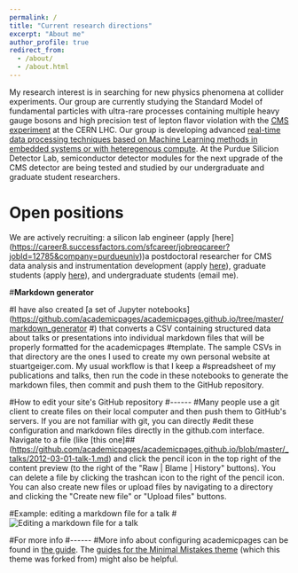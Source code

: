 ```yaml
---
permalink: /
title: "Current research directions"
excerpt: "About me"
author_profile: true
redirect_from: 
  - /about/
  - /about.html
---
```

My research interest is in searching for new physics phenomena at collider experiments. Our group are currently studying the Standard Model of fundamental particles with ultra-rare processes containing multiple heavy gauge bosons and high precision test of lepton flavor violation with the [CMS experiment](https://home.cern/science/experiments/cms) at the CERN LHC. Our group is developing advanced [real-time data processing techniques based on Machine Learning methods in embedded systems or with heteregenous compute](https://fastmachinelearning.org/index.html). At the Purdue Silicion Detector Lab, semiconductor detector modules for the next upgrade of the CMS detector are being tested and studied by our undergraduate and graduate student researchers.

Open positions
======
We are actively recruiting: a silicon lab engineer (apply [here] (https://career8.successfactors.com/sfcareer/jobreqcareer?jobId=12785&company=purdueuniv))a postdoctoral researcher for CMS data analysis and instrumentation development (apply [here](https://inspirehep.net/jobs/1796307)), graduate students (apply [here](https://www.physics.purdue.edu/academic-programs/future_students/admissions.html)), and undergraduate students (email me).

#**Markdown generator**

#I have also created [a set of Jupyter notebooks](https://github.com/academicpages/academicpages.github.io/tree/master/markdown_generator
#) that converts a CSV containing structured data about talks or presentations into individual markdown files that will be properly formatted for the academicpages #template. The sample CSVs in that directory are the ones I used to create my own personal website at stuartgeiger.com. My usual workflow is that I keep a #spreadsheet of my publications and talks, then run the code in these notebooks to generate the markdown files, then commit and push them to the GitHub repository.

#How to edit your site's GitHub repository
#------
#Many people use a git client to create files on their local computer and then push them to GitHub's servers. If you are not familiar with git, you can directly #edit these configuration and markdown files directly in the github.com interface. Navigate to a file (like [this one]##(https://github.com/academicpages/academicpages.github.io/blob/master/_talks/2012-03-01-talk-1.md) and click the pencil icon in the top right of the content preview (to the right of the "Raw | Blame | History" buttons). You can delete a file by clicking the trashcan icon to the right of the pencil icon. You can also create new files or upload files by navigating to a directory and clicking the "Create new file" or "Upload files" buttons. 

#Example: editing a markdown file for a talk
#![Editing a markdown file for a talk](/images/editing-talk.png)

#For more info
#------
#More info about configuring academicpages can be found in [the guide](https://academicpages.github.io/markdown/). The [guides for the Minimal Mistakes theme](https://mmistakes.github.io/minimal-mistakes/docs/configuration/) (which this theme was forked from) might also be helpful.
